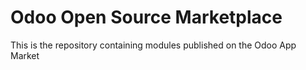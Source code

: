 # Odoo Open Source Marketplace

This is the repository containing modules published on the Odoo App Market
